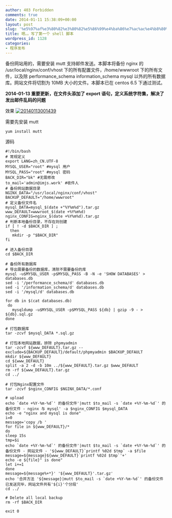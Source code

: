 ```yaml
---
author: 403 Forbidden
comments: true
date: 2014-01-11 15:38:09+00:00
layout: post
slug: '%e5%97%af%e3%80%82%e3%80%82%e5%86%99%e4%ba%86%e7%ac%ac%e4%b8%80%e4%b8%aa-shell-%e8%84%9a%e6%9c%ac'
title: 嗯。。写了第一个 shell 脚本
wordpress_id: 1128
categories:
- 程序发布
---
```

备份网站用的，需要安装 mutt 支持邮件发送。本脚本将备份 nginx 的 /usr/local/nginx/conf/vhost 下的所有配置文件，/home/wwwroot 下的所有文件，以及除 performance_schema information_schema mysql 以外的所有数据库。网站文件将切割为 10MB 大小的文件。本脚本已在 centos 6.5 下通过测试。

**2014-01-13 重要更新，在文件头添加了 export 语句，定义系统字符集，解决了发出邮件乱码的问题**

效果
[![20140113001439](/uploads/2014/01/20140113001439.jpg)](/uploads/2014/01/20140113001439.jpg)

需要先安装 mutt
```
yum install mutt
```


源码
```shell
#!/bin/bash
# 常规定义
export LANG=zh_CN.UTF-8
MYSQL_USER="root" #mysql 用户
MYSQL_PASS="root" #mysql 密码
BACK_DIR="bk" #无需修改
to_mail='admin@imjs.work' #收件人
# 备份网站数据目录
NGINX_DATA="/usr/local/nginx/conf/vhost"
BACKUP_DEFAULT="/home/wwwroot"
# 定义备份文件名
mysql_DATA=mysql_$(date +"%Y%m%d").tar.gz
www_DEFAULT=wwwroot_$(date +%Y%m%d)
nginx_CONFIG=nginx_$(date +%Y%m%d).tar.gz
# 判断本地备份目录，不存在则创建
if [ ! -d $BACK_DIR ] ;
  then
   mkdir -p "$BACK_DIR"
fi

# 进入备份目录
cd $BACK_DIR

# 备份所有数据库
# 导出需要备份的数据库，清除不需要备份的库
mysql -u$MYSQL_USER -p$MYSQL_PASS -B -N -e 'SHOW DATABASES' > databases.db
sed -i '/performance_schema/d' databases.db
sed -i '/information_schema/d' databases.db
sed -i '/mysql/d' databases.db

for db in $(cat databases.db)
 do
   mysqldump -u$MYSQL_USER -p$MYSQL_PASS ${db} | gzip -9 - > ${db}.sql.gz
done

# 打包数据库
tar -zcvf $mysql_DATA *.sql.gz

# 打包本地网站数据，排除 phpmyadmin
tar -zcvf ${www_DEFAULT}.tar.gz --exclude=${BACKUP_DEFAULT}/default/phpmyadmin $BACKUP_DEFAULT
mkdir ${www_DEFAULT}
cd ${www_DEFAULT}
split -a 2 -d -b 10m ../${www_DEFAULT}.tar.gz $www_DEFAULT
rm -rf ${www_DEFAULT}.tar.gz
cd ../

# 打包Nginx配置文件
tar -zcvf $nginx_CONFIG $NGINX_DATA/*.conf

# upload
echo `date +%Y-%m-%d`' 的备份文件'|mutt $to_mail -s `date +%Y-%m-%d`' 的备份文件 - nginx 与 mysql' -a $nginx_CONFIG $mysql_DATA
echo -e "nginx and mysql is done"
i=0
message='copy /b '
for file in ${www_DEFAULT}/*
do
sleep 15s
tmp=$i
echo `date +%Y-%m-%d`' 的备份文件'|mutt $to_mail -s `date +%Y-%m-%d`' 的备份文件 - 网站文件 - '${www_DEFAULT}`printf %02d $tmp` -a $file
message=${message}${www_DEFAULT}`printf %02d $tmp`'+'
echo -e ${file}" is done"
let i+=1
done
message=${message%+*}' '${www_DEFAULT}'.tar.gz'
echo '合并方法 '${message}|mutt $to_mail -s `date +%Y-%m-%d`' 的备份文件已发送完毕，网站文件共有'${i}'个分段'
cd ../

# Delete all local backup
rm -rf $BACK_DIR

exit 0
```

